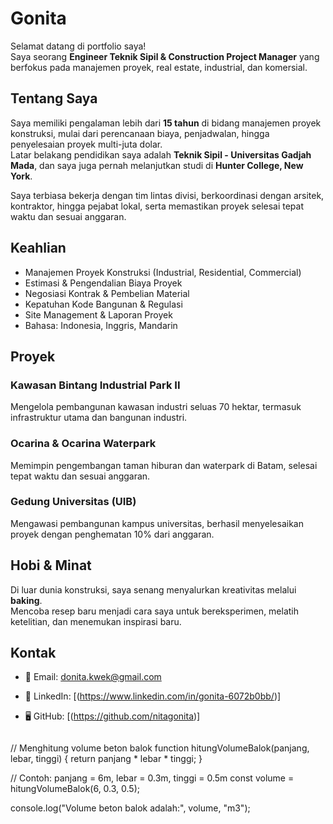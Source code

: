 # Gonita

Selamat datang di portfolio saya!  
Saya seorang **Engineer Teknik Sipil & Construction Project Manager** yang berfokus pada manajemen proyek, real estate, industrial, dan komersial.

## Tentang Saya

Saya memiliki pengalaman lebih dari **15 tahun** di bidang manajemen proyek konstruksi, mulai dari perencanaan biaya, penjadwalan, hingga penyelesaian proyek multi-juta dolar.  
Latar belakang pendidikan saya adalah **Teknik Sipil - Universitas Gadjah Mada**, dan saya juga pernah melanjutkan studi di **Hunter College, New York**.  

Saya terbiasa bekerja dengan tim lintas divisi, berkoordinasi dengan arsitek, kontraktor, hingga pejabat lokal, serta memastikan proyek selesai tepat waktu dan sesuai anggaran.  

## Keahlian

- Manajemen Proyek Konstruksi (Industrial, Residential, Commercial)  
- Estimasi & Pengendalian Biaya Proyek  
- Negosiasi Kontrak & Pembelian Material  
- Kepatuhan Kode Bangunan & Regulasi  
- Site Management & Laporan Proyek  
- Bahasa: Indonesia, Inggris, Mandarin  

## Proyek

### Kawasan Bintang Industrial Park II
Mengelola pembangunan kawasan industri seluas 70 hektar, termasuk infrastruktur utama dan bangunan industri.

### Ocarina & Ocarina Waterpark
Memimpin pengembangan taman hiburan dan waterpark di Batam, selesai tepat waktu dan sesuai anggaran.

### Gedung Universitas (UIB)
Mengawasi pembangunan kampus universitas, berhasil menyelesaikan proyek dengan penghematan 10% dari anggaran.

## Hobi & Minat

Di luar dunia konstruksi, saya senang menyalurkan kreativitas melalui **baking**.  
Mencoba resep baru menjadi cara saya untuk bereksperimen, melatih ketelitian, dan menemukan inspirasi baru.  

## Kontak

- 📧 Email: donita.kwek@gmail.com  
- 💼 LinkedIn: [(https://www.linkedin.com/in/gonita-6072b0bb/)]
- 🖥 GitHub: [(https://github.com/nitagonita)]

  ```javascript
// Menghitung volume beton balok
function hitungVolumeBalok(panjang, lebar, tinggi) {
  return panjang * lebar * tinggi;
}

// Contoh: panjang = 6m, lebar = 0.3m, tinggi = 0.5m
const volume = hitungVolumeBalok(6, 0.3, 0.5);

console.log("Volume beton balok adalah:", volume, "m3");
```

  


